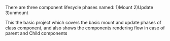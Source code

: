 There are three component lifesycle phases named:
1)Mount
2)Update
3)unmount

This the basic project which covers the basic mount and update phases of class component, and also shows the components rendering flow in case of parent and Child components
